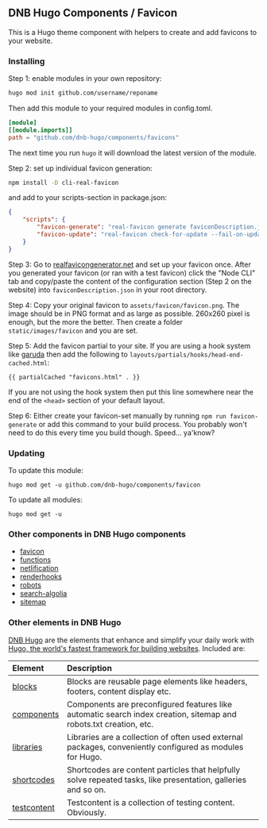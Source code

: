 ## DNB Hugo Components / Favicon

This is a Hugo theme component with helpers to create and add favicons to your website.

### Installing

Step 1: enable modules in your own repository:

```bash
hugo mod init github.com/username/reponame
```

Then add this module to your required modules in config.toml.

```toml
[module]
[[module.imports]]
path = "github.com/dnb-hugo/components/favicons"
```

The next time you run `hugo` it will download the latest version of the module.

Step 2: set up individual favicon generation:

```bash
npm install -D cli-real-favicon
```

and add to your scripts-section in package.json:

```json
{
    "scripts": {  
        "favicon-generate": "real-favicon generate faviconDescription.json ./resources/_gen/assets/faviconData.json static/images/favicon/",
        "favicon-update": "real-favicon check-for-update --fail-on-update ./resources/_gen/assets/faviconData.json"
    }
}
```

Step 3: Go to [realfavicongenerator.net](https://realfavicongenerator.net/) and set up your favicon once. After you generated your favicon (or ran with a test favicon) click the "Node CLI" tab and copy/paste the content of the configuration section (Step 2 on the website) into `faviconDescription.json` in your root directory. 

Step 4: Copy your original favicon to `assets/favicon/favicon.png`. The image should be in PNG format and as large as possible. 260x260 pixel is enough, but the more the better. Then create a folder `static/images/favicon` and you are set.

Step 5: Add the favicon partial to your site. If you are using a hook system like [garuda](https://github.com/dnb-hugo/garuda) then add the following to `layouts/partials/hooks/head-end-cached.html`:

```gotemplate
{{ partialCached "favicons.html" . }}
```

If you are not using the hook system then put this line somewhere near the end of the `<head>` section of your default layout.

Step 6: Either create your favicon-set manually by running `npm run favicon-generate` or add this command to your build process. You probably won't need to do this every time you build though. Speed... ya'know?

### Updating

To update this module:

```
hugo mod get -u github.com/dnb-hugo/components/favicon
```

To update all modules:

```
hugo mod get -u
```

### Other components in DNB Hugo components

-   [favicon](https://github.com/dnb-hugo/components/tree/main/favicon)
-   [functions](https://github.com/dnb-hugo/components/tree/main/functions)
-   [netlification](https://github.com/dnb-hugo/components/tree/main/netlification)
-   [renderhooks](https://github.com/dnb-hugo/components/tree/main/renderhooks)
-   [robots](https://github.com/dnb-hugo/components/tree/main/robots)
-   [search-algolia](https://github.com/dnb-hugo/components/tree/main/search-algolia)
-   [sitemap](https://github.com/dnb-hugo/components/tree/main/sitemap)

### Other elements in DNB Hugo

[DNB Hugo](https://github.com/dnb-hugo) are the elements that enhance and simplify your daily work with [Hugo, the world's fastest framework for building websites](https://gohugo.io/). Included are:

| Element | Description |
| :--- | :--- |
| [blocks](https://github.com/dnb-hugo/blocks) | Blocks are reusable page elements like headers, footers, content display etc.|
| [components](https://github.com/dnb-hugo/components) | Components are preconfigured features like automatic search index creation, sitemap and robots.txt creation, etc. |
| [libraries](https://github.com/dnb-hugo/libraries) | Libraries are a collection of often used external packages, conveniently configured as modules for Hugo. |
| [shortcodes](https://github.com/dnb-hugo/shortcodes) | Shortcodes are content particles that helpfully solve repeated tasks, like presentation, galleries and so on. |
| [testcontent](https://github.com/dnb-hugo/testcontent) | Testcontent is a collection of testing content. Obviously. |
